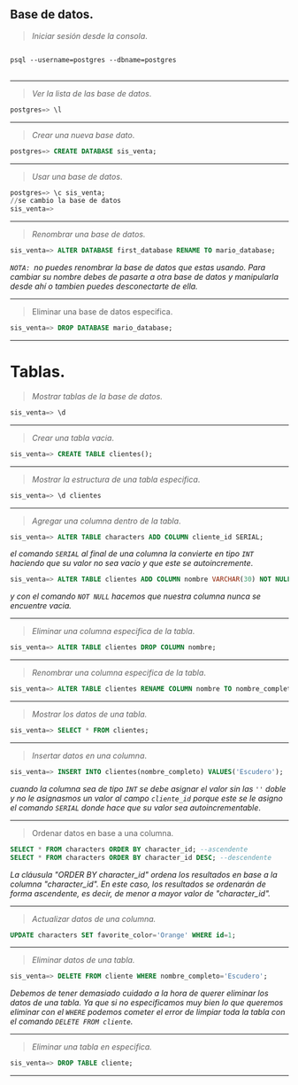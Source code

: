 
## Base de datos.
> *Iniciar sesión desde la consola*.
<pre>
<code>
psql --username=postgres --dbname=postgres
</code>
</pre>
___

> *Ver la lista de las base de datos*.
```sql
postgres=> \l
```
___
>*Crear una nueva base dato*.
```sql
postgres=> CREATE DATABASE sis_venta;
```
___
>*Usar una base de datos*.
```sql
postgres=> \c sis_venta;
//se cambio la base de datos
sis_venta=>
```
___
>*Renombrar una base de datos.*
```sql
sis_venta=> ALTER DATABASE first_database RENAME TO mario_database;
```
*``NOTA: ``no puedes renombrar la base de datos que estas usando. Para cambiar su nombre debes de pasarte a otra base de datos y manipularla desde ahí o tambien puedes desconectarte de ella.*
___
>Eliminar una base de datos especifica.
```sql
sis_venta=> DROP DATABASE mario_database;
```
___
# Tablas.

> *Mostrar tablas de la base de datos.*

```sql
sis_venta=> \d
```
___

>*Crear una tabla vacia*.

```sql
sis_venta=> CREATE TABLE clientes();
```
___
>*Mostrar la estructura de una tabla especifica*.
```sql
sis_venta=> \d clientes
```
___
>*Agregar una columna dentro de la tabla*.

```sql
sis_venta=> ALTER TABLE characters ADD COLUMN cliente_id SERIAL;
```
*el comando `SERIAL` al final de una columna la convierte en tipo `INT` haciendo que su valor no sea vacio y que este se autoincremente*.
```sql
sis_venta=> ALTER TABLE clientes ADD COLUMN nombre VARCHAR(30) NOT NULL;
```
*y con el comando `NOT NULL` hacemos que nuestra columna nunca se encuentre vacia.*
___
>*Eliminar una columna especifica de la tabla*.
```sql
sis_venta=> ALTER TABLE clientes DROP COLUMN nombre;
```
___
>*Renombrar una columna especifica de la tabla*.
```sql
sis_venta=> ALTER TABLE clientes RENAME COLUMN nombre TO nombre_completo;
```
___

> *Mostrar los datos de una tabla.*
```sql
sis_venta=> SELECT * FROM clientes;
```
___
>*Insertar datos en una columna*.
```sql
sis_venta=> INSERT INTO clientes(nombre_completo) VALUES('Escudero');
``` 
*cuando la columna sea de tipo ``INT`` se debe asignar el valor sin las ``''`` doble y no le asignasmos un valor al campo `cliente_id` porque este se le asigno el comando `SERIAL` donde hace  que su valor sea autoincrementable*.
___

>Ordenar datos en base a una columna.
```sql
SELECT * FROM characters ORDER BY character_id; --ascendente
SELECT * FROM characters ORDER BY character_id DESC; --descendente
```
*La cláusula "ORDER BY character_id" ordena los resultados en base a la columna "character_id". En este caso, los resultados se ordenarán de forma ascendente, es decir, de menor a mayor valor de "character_id".*
___

>*Actualizar datos de una columna.*
```sql
UPDATE characters SET favorite_color='Orange' WHERE id=1;
```
___

>*Eliminar datos de una tabla.*

```sql
sis_venta=> DELETE FROM cliente WHERE nombre_completo='Escudero';
```

*Debemos de tener demasiado cuidado a la hora de querer eliminar los datos de una tabla. Ya que si no especificamos muy bien lo que queremos eliminar con el `WHERE` podemos cometer el error de limpiar toda la tabla con el comando `DELETE FROM cliente`.*
___
>*Eliminar una tabla en especifica.*
```sql
sis_venta=> DROP TABLE cliente;
```
___
